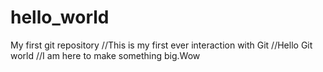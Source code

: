 # hello_world
My first git repository
//This is my first ever interaction with Git
//Hello Git world
//I am here to make something big.Wow
